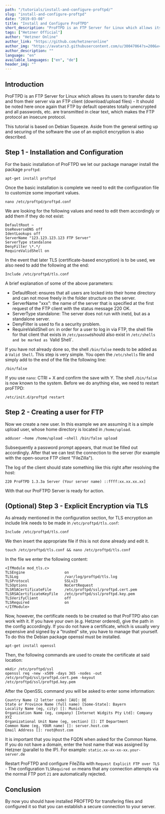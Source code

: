 ```yaml
---
path: "/tutorials/install-and-configure-proftpd/"
slug: "install-and-configure-proftpd"
date: "2019-03-08"
title: "Install and Configure ProFTPD"
short_description: "ProFTPD is an FTP Server for Linux which allows its users to transfer data to and from their server via an FTP client (download/upload files)."
tags: ["Hetzner Official"]
author: "Hetzner Online"
author_link: "https://github.com/hetzneronline"
author_img: "https://avatars3.githubusercontent.com/u/30047064?s=200&v=4"
author_description: ""
language: "en"
available_languages: ["en", "de"]
header_img: ""
---
```



## Introduction

ProFTPD is an FTP Server for Linux which allows its users to transfer data to and from their server via an FTP client (download/upload files) - It should be noted here once again that FTP by default operates totally unencrypted and all passwords, etc. are transmitted in clear text, which makes the FTP protocol an insecure protocol.

This tutorial is based on Debian Squeeze. Aside from the general setting up and securing of the software the use of an explicit encryption is also described.

## Step 1 - Installation and Configuration
For the basic installation of ProFTPD we let our package manager install the package `proftpd`:

`apt-get install proftpd`

Once the basic installation is complete we need to edit the configuration file to customize some important values.

`nano /etc/proftpd/proftpd.conf`

We are looking for the following values ​​and need to edit them accordingly or add them if they do not exist:

```
DefaultRoot ~
UseReverseDNS off
IdentLookups off
ServerName "123.123.123.123 FTP Server"
ServerType standalone
DenyFilter \*.*/
RequireValidShell on
```
In the event that later TLS (certificate-based encryption) is to be used, we also need to add the following at the end:

`Include /etc/proftpd/tls.conf`

A brief explanation of some of the above parameters:

* DefaultRoot: ensures that all users are locked into their home directory and can not move freely in the folder structure on the server.
* ServerName "xxx": the name of the server that is specified at the first request of the FTP client with the status message 220 OK.
* ServerType standalone: The server does not run with inetd, but as a standalone server.
* DenyFilter is used to fix a security problem.
* RequireValidShell on: in order for a user to log in via FTP, the shell file for that client that exists in `/etc/passwd`should also exist in `/etc/shells and be marked as `Valid Shell`.

If you have not already done so, the shell `/bin/false` needs to be added as a `Valid Shell`. This step is very simple. You open the `/etc/shells` file and simply add to the end of the file the following line:

`/bin/false`

If you use `nano`: CTRl + X and confirm the save with Y. The shell `/bin/false` is now known to the system. Before we do anything else, we need to restart proFTPD:

`/etc/init.d/proftpd restart`

## Step 2 - Creating a user for FTP
Now we create a new user. In this example we are assuming it is a simple upload user, whose home directory is located in `/home/upload`.

`adduser –home /home/upload –shell /bin/false upload`

Subsequently a password prompt appears, that must be filled out accordingly. After that we can test the connection to the server (for example with the open-source FTP client "FileZilla").

The log of the client should state something like this right after resolving the host:

`220 ProFTPD 1.3.3a Server (Your server name) ::ffff:xx.xx.xx.xx]`

With that our ProFTPD Server is ready for action.

## (Optional) Step 3 - Explicit Encryption via TLS
As already mentioned in the configuration section, for TLS encryption an include link needs to be made in `/etc/proftpd/tls.conf`:

`Include /etc/proftpd/tls.conf`

We then insert the appropriate file if this is not done already and edit it.

`touch /etc/proftpd/tls.conf && nano /etc/proftpd/tls.conf`

In the file we enter the following content:

```
<IfModule mod_tls.c>
TLSEngine                  on
TLSLog                     /var/log/proftpd/tls.log
TLSProtocol                SSLv23
TLSOptions                 NoCertRequest
TLSRSACertificateFile      /etc/proftpd/ssl/proftpd.cert.pem
TLSRSACertificateKeyFile   /etc/proftpd/ssl/proftpd.key.pem
TLSVerifyClient            off
TLSRequired                on
</IfModule>
```
Now, however, the certificate needs to be created so that ProFTPD also can work with it. If you have your own (e.g. Hetzner ordered), give the path in the config accordingly. If you do not have a certificate, which is usually very expensive and signed by a "trusted" site, you have to manage that yourself. To do this the Debian package openssl must be installed.

`apt-get install openssl`

Then, the following commands are used to create the certificate at said location:

```
mkdir /etc/proftpd/ssl
openssl req -new -x509 -days 365 -nodes -out /etc/proftpd/ssl/proftpd.cert.pem -keyout /etc/proftpd/ssl/proftpd.key.pem
```

After the OpenSSL command you will be asked to enter some information:

```
Country Name (2 letter code) [AU]: DE
State or Province Name (full name) [Some-State]: Bayern
Locality Name (eg, city) []: Munich
Organization Name (eg, company) [Internet Widgits Pty Ltd]: Company XYZ
Organizational Unit Name (eg, section) []: IT Department
Common Name (eg, YOUR name) []: server.host.com
Email Address []: root@host.com
```
It is important that you input the FQDN when asked for the Common Name. If you do not have a domain, enter the host name that was assigned by Hetzner (parallel to the IP). For example: `static.xx-xx-xx-xx.your-server.de`


Restart ProFTPD and configure FileZilla with `Request Explicit FTP over TLS` - The configuration `TLSRequired on` means that any connection attempts via the normal FTP port `21` are automatically rejected.

## Conclusion
By now you should have installed PROFTPD for transfering files and configured it so that you can establish a secure connection to your server.
